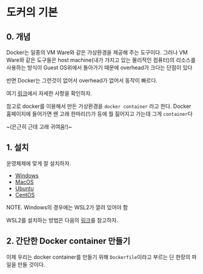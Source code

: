 # 도커의 기본

## 0. 개념

Docker는 일종의 VM Ware와 같은 가상환경을 제공해 주는 도구이다. 그러나 VM Ware와 같은 도구들은 host machine(내가 가지고 있는 물리적인 컴퓨터)의 리소스를 사용하는 방식이 Guest OS위에서 돌아가기 때문에 overhead가 크다는 단점이 있다

반면 Docker는 그런것이 없어서 overhead가 없어서 동작이 빠르다.

여기 [링크](https://geekflare.com/docker-vs-virtual-machine/)에서 자세한 사항을 확인하자.

참고로 docker를 이용해서 만든 가상환경을 `docker container` 라고 한다. Docker 홈페이지에 들어가면 왠 고래 한마리(!)가 등에 뭘 짊어지고 가는데 그게 `container`다

~(은근히 근데 고래 귀여움!)~

## 1. 설치

운영체제에 맞게 잘 설치하자.

- [Windows](https://docs.docker.com/docker-for-windows/install/)
- [MacOS](https://docs.docker.com/docker-for-mac/install/)
- [Ubuntu](https://docs.docker.com/engine/install/ubuntu/)
- [CentOS](https://docs.docker.com/engine/install/centos/)

NOTE. Windows의 경우에는 WSL2가 깔려 있어야 함

WSL2를 설치하는 방법은 다음의 [링크](https://docs.microsoft.com/en-us/windows/wsl/install-win10)를 참고하자.


## 2. 간단한 Docker container 만들기

이제 우리는 docker container를 만들기 위해 `Dockerfile`이라고 부르는 단 한장의 파일을 만들 것이다.

